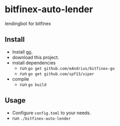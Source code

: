 # bitfinex-auto-lender

lendingbot for bitfinex

## Install

- Install [go](https://golang.org/dl/).
- download this project.
- install dependencies
  - run `go get github.com/eAndrius/bitfinex-go`
  - run `go get github.com/spf13/viper`
- compile
  - run `go build`

## Usage

- Configure `config.toml` to your needs.
- run `./bitfinex-auto-lender`


